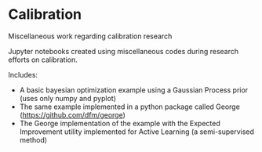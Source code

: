 # Calibration
Miscellaneous work regarding calibration research

Jupyter notebooks created using miscellaneous codes during research efforts on calibration. 

Includes:
- A basic bayesian optimization example using a Gaussian Process prior (uses only numpy and pyplot)
- The same example implemented in a python package called George (https://github.com/dfm/george)
- The George implementation of the example with the Expected Improvement utility implemented for Active Learning (a semi-supervised method)
